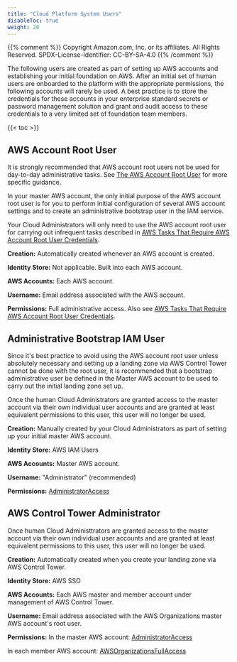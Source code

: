 ```yaml
---
title: "Cloud Platform System Users"
disableToc: true
weight: 20
---
```


{{% comment %}}
Copyright Amazon.com, Inc. or its affiliates. All Rights Reserved.
SPDX-License-Identifier: CC-BY-SA-4.0
{{% /comment %}}

The following users are created as part of setting up AWS accounts and establishing your initial foundation on AWS.  After an initial set of human users are onboarded to the platform with the appropriate permissions, the following accounts will rarely be used. A best practice is to store the credentials for these accounts in your enterprise standard secrets or password management solution and grant and audit access to these credentials to a very limited set of foundation team members.

{{< toc >}}

## AWS Account Root User

It is strongly recommended that AWS account root users not be used for day-to-day administrative tasks. See [The AWS Account Root User](https://docs.aws.amazon.com/IAM/latest/UserGuide/id_root-user.html) for more specific guidance.

In your master AWS account, the only initial purpose of the AWS account root user is for you to perform initial configuration of several AWS account settings and to create an administrative bootstrap user in the IAM service. 

Your Cloud Administrators will only need to use the AWS account root user for carrying out infrequent tasks described in [AWS Tasks That Require AWS Account Root User Credentials](https://docs.aws.amazon.com/general/latest/gr/aws_tasks-that-require-root.html).

**Creation:** Automatically created whenever an AWS account is created.

**Identity Store:** Not applicable. Built into each AWS account.

**AWS Accounts:** Each AWS account.

**Username:** Email address associated with the AWS account.

**Permissions:** Full administrative access. Also see [AWS Tasks That Require AWS Account Root User Credentials](https://docs.aws.amazon.com/general/latest/gr/aws_tasks-that-require-root.html).

## Administrative Bootstrap IAM User

Since it's best practice to avoid using the AWS account root user unless absolutely necessary and setting up a landing zone via AWS Control Tower cannot be done with the root user, it is recommended that a bootstrap administrative user be defined in the Master AWS account to be used to carry out the initial landing zone set up.

Once the human Cloud Administrators are granted access to the master account via their own individual user accounts and are granted at least equivalent permissions to this user, this user will no longer be used.

**Creation:** Manually created by your Cloud Administrators as part of setting up your initial master AWS account.

**Identity Store:** AWS IAM Users

**AWS Accounts:** Master AWS account.	

**Username:** "Administrator" (recommended)

**Permissions:** [AdministratorAccess](https://console.aws.amazon.com/iam/home#/policies/arn%3Aaws%3Aiam%3A%3Aaws%3Apolicy%2FAdministratorAccess)

## AWS Control Tower Administrator

Once human Cloud Administtrators are granted access to the master account via their own individual user accounts and are granted at least equivalent permissions to this user, this user will no longer be used.

**Creation:** Automatically created when you create your landing zone via AWS Control Tower.

**Identity Store:** AWS SSO

**AWS Accounts:** Each AWS master and member account under management of AWS Control Tower.

**Username:** Email address associated with the AWS Organizations master AWS account's root user.

**Permissions:** In the master AWS account: [AdministratorAccess](https://console.aws.amazon.com/iam/home#/policies/arn%3Aaws%3Aiam%3A%3Aaws%3Apolicy%2FAdministratorAccess)

In each member AWS account: [AWSOrganizationsFullAccess](https://console.aws.amazon.com/iam/home?#/policies/arn%3Aaws%3Aiam%3A%3Aaws%3Apolicy%2FAWSOrganizationsFullAccess)